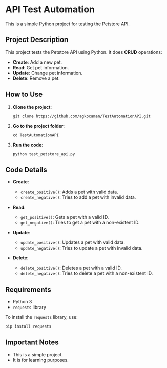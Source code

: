 # API Test Automation

This is a simple Python project for testing the Petstore API.

## Project Description

This project tests the Petstore API using Python. It does **CRUD** operations:

- **Create**: Add a new pet.
- **Read**: Get pet information.
- **Update**: Change pet information.
- **Delete**: Remove a pet.

## How to Use

1. **Clone the project**:
   ```
   git clone https://github.com/agkocaman/TestAutomationAPI.git
   ```
   
2. **Go to the project folder**:
   ```
   cd TestAutomationAPI
   ```

3. **Run the code**:
   ```
   python test_petstore_api.py
   ```


## Code Details

- **Create**:
  - `create_positive()`: Adds a pet with valid data.
  - `create_negative()`: Tries to add a pet with invalid data.
  
- **Read**:
  - `get_positive()`: Gets a pet with a valid ID.
  - `get_negative()`: Tries to get a pet with a non-existent ID.
  
- **Update**:
  - `update_positive()`: Updates a pet with valid data.
  - `update_negative()`: Tries to update a pet with invalid data.
  
- **Delete**:
  - `delete_positive()`: Deletes a pet with a valid ID.
  - `delete_negative()`: Tries to delete a pet with a non-existent ID.

## Requirements

- Python 3
- `requests` library

To install the `requests` library, use:
```
pip install requests
```

## Important Notes

- This is a simple project.
- It is for learning purposes.
